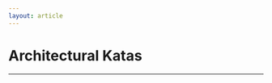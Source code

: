 ```yaml
---
layout: article
---
```


<h1>Architectural Katas</h1>

<script src="ffkata_util.js"></script>

<script type="text/javascript">
   var QueryString = function () {
     // This function is anonymous, is executed immediately and 
     // the return value is assigned to QueryString
     var query_string = {};
     var query = window.location.search.substring(1);
     var vars = query.split("&");
     for (var i=0;i<vars.length;i++) {
       var pair = vars[i].split("=");
           // If first entry with this name
       if (typeof query_string[pair[0]] === "undefined") {
         query_string[pair[0]] = decodeURIComponent(pair[1]);
           // If second entry with this name
       } else if (typeof query_string[pair[0]] === "string") {
         var arr = [ query_string[pair[0]],decodeURIComponent(pair[1]) ];
         query_string[pair[0]] = arr;
           // If third or later entry with this name
       } else {
         query_string[pair[0]].push(decodeURIComponent(pair[1]));
       }
     } 
       return query_string;
   }();

/* harvest katas from Jekyll storage via Liquid */
   var katas = [
{% for katas in site.data.ffkatas %}
{% assign k = katas[1] %}
       { id: "{{ katas[0] }}", title: "{{ k.title }}", description: "{{ k.description }}", scope: "{{ k.scope }}", requirements: [{% for i in k.requirements %} "{{ i }}"{% unless forloop.last %},{% endunless %}{% endfor %}], context: [{%for i in k.context %} "{{ i }}"{% unless forloop.last %},{% endunless %}{% endfor %}], solution: [{%for i in k.solution %} "{{ i }}"{% unless forloop.last %},{% endunless %}{% endfor %}] } {% unless forloop.last %},{% endunless %}{% endfor %}
];

document.addEventListener('DOMContentLoaded', function() {
   var includeSolution =  QueryString.solution == '1' || QueryString.solution == 'true'
   for (i = 0; i < katas.length; i++) 
      if ( katas[i].id == QueryString.id) 
      	  writeKata(katas[i], includeSolution);
});	  

</script>

<div id="display" />

<hr>

<div id="solution" />



